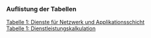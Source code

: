 ### Auflistung der Tabellen
[Tabelle 1:  Dienste für Netzwerk und Applikationsschicht](https://notenverwaltung.github.io/Notenverwaltungssoftware/feinkonzept/Netzwerkplan/#dienste-fur-netzwerk-und-applikationsschicht-mit-sockets)  
[Tabelle 1: Dienstleistungskalkulation  ](https://notenverwaltung.github.io/Notenverwaltungssoftware/feinkonzept/Kostenkalkulation/#dienstleistungskalkulation)  

